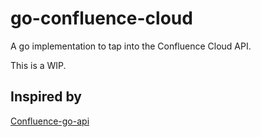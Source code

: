 # go-confluence-cloud

A go implementation to tap into the Confluence Cloud API.

This is a WIP.

## Inspired by

[Confluence-go-api](https://github.com/Virtomize/confluence-go-api)

